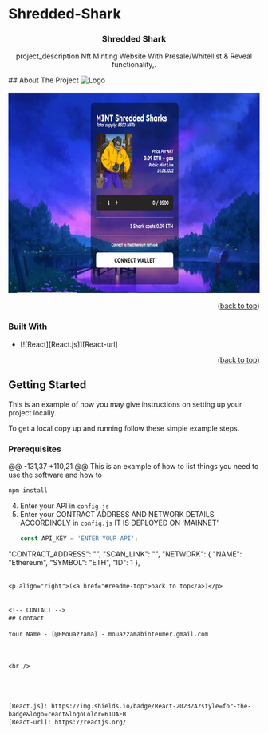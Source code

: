 # Shredded-Shark



<h3 align="center">Shredded Shark</h3>

  <p align="center">
    project_description
    Nft Minting Website With Presale/Whitellist & Reveal functionality,.
    <br />
   <p>
<!-- ABOUT THE PROJECT -->
## About The Project


<img src="images/landingpage1.png" alt="Logo" width="800" height="400">
<br />
<br />
<img src="images/premint.png" alt="Logo" width="800" height="400">

<p align="right">(<a href="#readme-top">back to top</a>)</p>



### Built With


* [![React][React.js]][React-url]



<p align="right">(<a href="#readme-top">back to top</a>)</p>

<!-- GETTING STARTED -->
## Getting Started

This is an example of how you may give instructions on setting up your project locally.

To get a local copy up and running follow these simple example steps.

### Prerequisites
@@ -131,37 +110,21 @@ This is an example of how to list things you need to use the software and how to
   ```sh
   npm install
   ```
4. Enter your API in `config.js`
4. Enter your CONTRACT ADDRESS AND NETWORK DETAILS ACCORDINGLY in `config.js` IT IS DEPLOYED ON 'MAINNET'
   ```js
   const API_KEY = 'ENTER YOUR API';
 "CONTRACT_ADDRESS": "",
  "SCAN_LINK": "",
  "NETWORK": {
    "NAME": "Ethereum",
    "SYMBOL": "ETH",
    "ID": 1
  },
   ```

<p align="right">(<a href="#readme-top">back to top</a>)</p>


<!-- CONTACT -->
## Contact

Your Name - [@EMouazzama] - mouazzamabinteumer.gmail.com



<br />




[React.js]: https://img.shields.io/badge/React-20232A?style=for-the-badge&logo=react&logoColor=61DAFB
[React-url]: https://reactjs.org/
